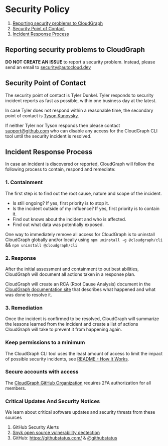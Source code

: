 # Security Policy

1. [Reporting security problems to CloudGraph](#reporting)
2. [Security Point of Contact](#contact)
3. [Incident Response Process](#process)

<a name="reporting"></a>
## Reporting security problems to CloudGraph

**DO NOT CREATE AN ISSUE** to report a security problem. Instead, please
send an email to security@autocloud.dev

<a name="contact"></a>
## Security Point of Contact

The security point of contact is Tyler Dunkel. Tyler responds to security
incident reports as fast as possible, within one business day at the latest.

In case Tyler does not respond within a reasonable time, the secondary point
of contact is [Tyson Kunovsky](https://github.com/orgs/cloudgraphdev/people/kunovsky).

If neither Tyler nor Tyson responds then please contact support@github.com
who can disable any access for the CloudGraph CLI tool until the security incident is resolved.

<a name="process"></a>
## Incident Response Process

In case an incident is discovered or reported, CloudGraph will follow the following
process to contain, respond and remediate:

### 1. Containment

The first step is to find out the root cause, nature and scope of the incident.

- Is still ongoing? If yes, first priority is to stop it.
- Is the incident outside of my influence? If yes, first priority is to contain it.
- Find out knows about the incident and who is affected.
- Find out what data was potentially exposed.

One way to immediately remove all access for CloudGraph is to uninstall CloudGraph globally and/or locally using
`npm uninstall -g @cloudgraph/cli` && `npm uninstall @cloudgraph/cli`

### 2. Response

After the initial assessment and containment to out best abilities, CloudGraph will
document all actions taken in a response plan.

CloudGraph will create an RCA (Root Cause Analysis) document in the [CloudGraph documentation site](https://docs.cloudgraph.dev/overview) that describes what happened and what was done to resolve it.

### 3. Remediation

Once the incident is confirmed to be resolved, CloudGraph will summarize the lessons
learned from the incident and create a list of actions CloudGraph will take to prevent
it from happening again.

### Keep permissions to a minimum

The CloudGraph CLI tool uses the least amount of access to limit the impact of possible
security incidents, see [README - How It Works](https://github.com/cloudgraphdev/cli#how-it-works).

### Secure accounts with access

The [CloudGraph GitHub Organization](https://github.com/cloudgraphdev) requires 2FA authorization
for all members.

### Critical Updates And Security Notices

We learn about critical software updates and security threats from these sources

1. GitHub Security Alerts
2. [Snyk open source vulnerability dectection](https://snyk.io/product/open-source-security-management/)
3. GitHub: https://githubstatus.com/ & [@githubstatus](https://twitter.com/githubstatus)